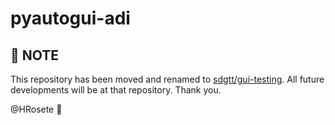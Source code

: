 # pyautogui-adi

## :dart: NOTE
This repository has been moved and renamed to [sdgtt/gui-testing](https://github.com/sdgtt/gui-testing.git). All future developments will be at that repository. Thank you.

@HRosete :leaves: